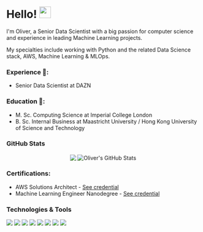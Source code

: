 <!--
**oliverskaus/oliverskaus** is a ✨ _special_ ✨ repository because its `README.md` (this file) appears on your GitHub profile.

Here are some ideas to get you started:

- 🔭 I’m currently working on ...
- 🌱 I’m currently learning ...
- 👯 I’m looking to collaborate on ...
- 🤔 I’m looking for help with ...
- 💬 Ask me about ...
- 📫 How to reach me: ...
- 😄 Pronouns: ...
- ⚡ Fun fact: ...
-->

# Hello! <img src="https://raw.githubusercontent.com/MartinHeinz/MartinHeinz/master/wave.gif" width="30px">

I'm Oliver, a Senior Data Scientist with a big passion for computer science and experience in leading Machine Learning projects.

My specialties include working with Python and the related Data Science stack, AWS, Machine Learning & MLOps. 

### Experience 🔭:
* Senior Data Scientist at DAZN

### Education 🌱:
* M. Sc. Computing Science at Imperial College London
* B. Sc. Internal Business at Maastricht University / Hong Kong University of Science and Technology

### GitHub Stats

<p align="center"   >

  <img align="center" src="https://github-readme-stats.vercel.app/api/top-langs/?username=oliverskaus&hide=java,html,tex&title_color=ffffff&text_color=c9cacc&icon_color=2bbc8a&bg_color=1d1f21&langs_count=3" />

  <img align="center" src="https://github-readme-stats.vercel.app/api?username=oliverskaus&show_icons=true&line_height=27&count_private=true&title_color=ffffff&text_color=c9cacc&icon_color=2bbc8a&bg_color=1d1f21" alt="Oliver's GitHub Stats" />

</p>     

### Certifications:
* AWS Solutions Architect -  [See credential](https://www.youracclaim.com/badges/ca607c4a-b5c8-4709-80f4-9f5edd51dafe)
* Machine Learning Engineer Nanodegree - [See credential](https://confirm.udacity.com/56YCCVZ9)

### Technologies & Tools
![](https://img.shields.io/badge/<Code>-<Python>-informational?style=flat&logo=<LOGO_NAME>&logoColor=white&color=2bbc8a)
![](https://img.shields.io/badge/<Code>-<C++>-informational?style=flat&logo=<LOGO_NAME>&logoColor=white&color=2bbc8a)
![](https://img.shields.io/badge/<Library>-<OpenCV>-informational?style=flat&logo=<LOGO_NAME>&logoColor=white&color=2bbc8a)
![](https://img.shields.io/badge/<Library>-<matplotlib>-informational?style=flat&logo=<LOGO_NAME>&logoColor=white&color=2bbc8a)
![](https://img.shields.io/badge/<OS>-<Linux>-informational?style=flat&logo=<LOGO_NAME>&logoColor=white&color=2bbc8a)
![](https://img.shields.io/badge/<Library>-<scikit-learn>-informational?style=flat&logo=<LOGO_NAME>&logoColor=white&color=2bbc8a)
![](https://img.shields.io/badge/<Library>-<Pandas>-informational?style=flat&logo=<LOGO_NAME>&logoColor=white&color=2bbc8a)
![](https://img.shields.io/badge/<Library>-<SQL>-informational?style=flat&logo=<LOGO_NAME>&logoColor=white&color=2bbc8a)


